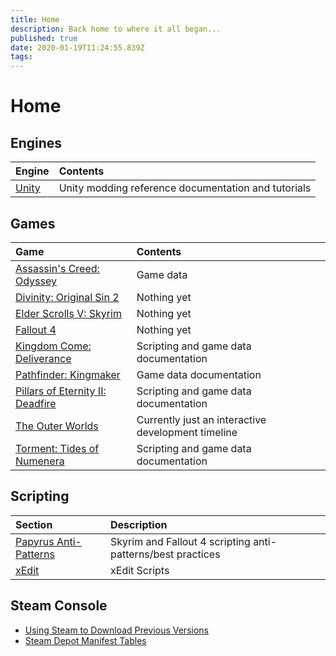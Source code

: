```yaml
---
title: Home
description: Back home to where it all began...
published: true
date: 2020-01-19T11:24:55.839Z
tags: 
---
```


# Home
## Engines

Engine | Contents
:--- | :---
[Unity](/unity) |  Unity modding reference documentation and tutorials

## Games 

Game | Contents
:--- | :---
[Assassin's Creed: Odyssey](odyssey) | Game data
[Divinity: Original Sin 2](divinity) | Nothing yet
[Elder Scrolls V: Skyrim](skyrim) | Nothing yet
[Fallout 4](fallout4) | Nothing yet
[Kingdom Come: Deliverance](kingdomcome) | Scripting and game data documentation
[Pathfinder: Kingmaker](kingmaker) | Game data documentation
[Pillars of Eternity II: Deadfire](deadfire) | Scripting and game data documentation
[The Outer Worlds](the-outer-worlds) | Currently just an interactive development timeline
[Torment: Tides of Numenera](torment) | Scripting and game data documentation

## Scripting

Section | Description
:--- | :---
[Papyrus Anti-Patterns](papyrus-anti-patterns) | Skyrim and Fallout 4 scripting anti-patterns/best practices
[xEdit](xedit) | xEdit Scripts

## Steam Console

* [Using Steam to Download Previous Versions](steam-console)
* [Steam Depot Manifest Tables](steam-console/tables)